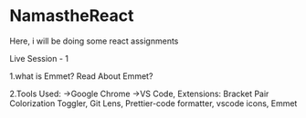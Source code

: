 # NamastheReact
Here,  i will be doing some react assignments



Live Session - 1

1.what is Emmet? Read About Emmet?

2.Tools Used:
    ->Google Chrome
    ->VS Code, Extensions: Bracket Pair Colorization Toggler, Git Lens, Prettier-code formatter, vscode icons, Emmet 
